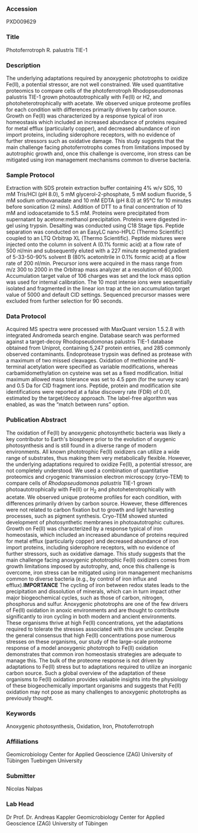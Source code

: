 ### Accession
PXD009629

### Title
Photoferrotroph R. palustris TIE-1

### Description
The underlying adaptations required by anoxygenic phototrophs to oxidize Fe(II), a potential stressor, are not well constrained. We used quantitative proteomics to compare cells of the photoferrotroph Rhodopseudomonas palustris TIE-1 grown photoautotrophically with Fe(II) or H2, and photoheterotrophically with acetate. We observed unique proteome profiles for each condition with differences primarily driven by carbon source. Growth on Fe(II) was characterized by a response typical of iron homeostasis which included an increased abundance of proteins required for metal efflux (particularly copper), and decreased abundance of iron import proteins, including siderophore receptors, with no evidence of further stressors such as oxidative damage. This study suggests that the main challenge facing photoferrotrophs comes from limitations imposed by autotrophic growth and, once this challenge is overcome, iron stress can be mitigated using iron management mechanisms common to diverse bacteria.

### Sample Protocol
Extraction with SDS protein extraction buffer containing 4% w/v SDS, 10 mM Tris/HCl (pH 8.0), 5 mM glycerol-2-phosphate, 5 mM sodium fluoride, 5 mM sodium orthovanadate and 10 mM EDTA (pH 8.0) at 95°C for 10 minutes before sonication (2 mins). Addition of DTT to a final concentration of 10 mM and iodoacetamide to 5.5 mM. Proteins were precipitated from supernatant by acetone:methanol precipitation. Proteins were digested in-gel using trypsin. Desalting was conducted using C18 Stage tips. Peptide separation was conducted  on an EasyLC nano-HPLC (Thermo Scientific) coupled to an LTQ Orbitrap XL (Thermo Scientific). Peptide mixtures were injected onto the column in solvent A (0.1% formic acid) at a flow rate of 500 nl/min and subsequently eluted with a 227 minute segmented gradient of 5-33-50-90% solvent B (80% acetonitrile in 0.1% formic acid) at a flow rate of 200 nl/min. Precursor ions were acquired in the mass range from m/z 300 to 2000 in the Orbitrap mass analyzer at a resolution of 60,000. Accumulation target value of 106 charges was set and the lock mass option was used for internal calibration. The 10 most intense ions were sequentially isolated and fragmented in the linear ion trap at the ion accumulation target value of 5000 and default CID settings. Sequenced precursor masses were excluded from further selection for 90 seconds.

### Data Protocol
Acquired MS spectra were processed with MaxQuant version 1.5.2.8 with integrated Andromeda search engine. Database search was performed against a target-decoy Rhodopseudomonas palustris TIE-1 database obtained from Uniprot, containing 5,247 protein entries, and 285 commonly observed contaminants. Endoprotease trypsin was defined as protease with a maximum of two missed cleavages. Oxidation of methionine and N-terminal acetylation were specified as variable modifications, whereas carbamidomethylation on cysteine was set as a fixed modification. Initial maximum allowed mass tolerance was set to 4.5 ppm (for the survey scan) and 0.5 Da for CID fragment ions. Peptide, protein and modification site identifications were reported at a false discovery rate (FDR) of 0.01, estimated by the target/decoy approach. The label-free algorithm was enabled, as was the “match between runs” option.

### Publication Abstract
The oxidation of Fe(II) by anoxygenic photosynthetic bacteria was likely a key contributor to Earth's biosphere prior to the evolution of oxygenic photosynthesis and is still found in a diverse range of modern environments. All known phototrophic Fe(II) oxidizers can utilize a wide range of substrates, thus making them very metabolically flexible. However, the underlying adaptations required to oxidize Fe(II), a potential stressor, are not completely understood. We used a combination of quantitative proteomics and cryogenic transmission electron microscopy (cryo-TEM) to compare cells of <i>Rhodopseudomonas palustris</i> TIE-1 grown photoautotrophically with Fe(II) or H<sub>2</sub> and photoheterotrophically with acetate. We observed unique proteome profiles for each condition, with differences primarily driven by carbon source. However, these differences were not related to carbon fixation but to growth and light harvesting processes, such as pigment synthesis. Cryo-TEM showed stunted development of photosynthetic membranes in photoautotrophic cultures. Growth on Fe(II) was characterized by a response typical of iron homeostasis, which included an increased abundance of proteins required for metal efflux (particularly copper) and decreased abundance of iron import proteins, including siderophore receptors, with no evidence of further stressors, such as oxidative damage. This study suggests that the main challenge facing anoxygenic phototrophic Fe(II) oxidizers comes from growth limitations imposed by autotrophy, and, once this challenge is overcome, iron stress can be mitigated using iron management mechanisms common to diverse bacteria (e.g., by control of iron influx and efflux).<b>IMPORTANCE</b> The cycling of iron between redox states leads to the precipitation and dissolution of minerals, which can in turn impact other major biogeochemical cycles, such as those of carbon, nitrogen, phosphorus and sulfur. Anoxygenic phototrophs are one of the few drivers of Fe(II) oxidation in anoxic environments and are thought to contribute significantly to iron cycling in both modern and ancient environments. These organisms thrive at high Fe(II) concentrations, yet the adaptations required to tolerate the stresses associated with this are unclear. Despite the general consensus that high Fe(II) concentrations pose numerous stresses on these organisms, our study of the large-scale proteome response of a model anoxygenic phototroph to Fe(II) oxidation demonstrates that common iron homeostasis strategies are adequate to manage this. The bulk of the proteome response is not driven by adaptations to Fe(II) stress but to adaptations required to utilize an inorganic carbon source. Such a global overview of the adaptation of these organisms to Fe(II) oxidation provides valuable insights into the physiology of these biogeochemically important organisms and suggests that Fe(II) oxidation may not pose as many challenges to anoxygenic phototrophs as previously thought.

### Keywords
Anoxygenic photosynthesis, Oxidation, Iron, Photoferrotroph

### Affiliations
Geomicrobiology Center for Applied Geoscience (ZAG) University of Tübingen
Tuebingen University

### Submitter
Nicolas Nalpas

### Lab Head
Dr Prof. Dr. Andreas Kappler
Geomicrobiology Center for Applied Geoscience (ZAG) University of Tübingen


